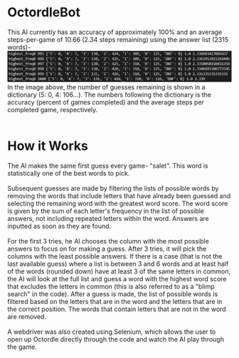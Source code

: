 # OctordleBot
This AI currently has an accuracy of approximately 100% and an average steps-per-game of 10.66 (2.34 steps remaining) using the answer list (2315 words)-
<br>
![Accuracy](data.JPG)
<br>
In the image above, the number of guesses remaining is shown in a dictionary (5: 0, 4: 106...).
The numbers following the dictionary is the accuracy (percent of games completed) and the average steps per completed game, respectively.
<br>
<br>
# How it Works
The AI makes the same first guess every game- "salet". This word is statistically one of the best words to pick.
<br><br>
Subsequent guesses are made by filtering the lists of possible words by removing the words that include letters that have already been guessed and selecting the remaining word with the greatest word score. The word score is given by the sum of each letter's frequency in the list of possible answers, not including repeated letters within the word. Answers are inputted as soon as they are found.
<br><br>
For the first 3 tries, he AI chooses the column with the most possible answers to focus on for making a guess. After 3 tries, it will pick the columns with the least possible answers. If there is a case (that is not the last available guess) where a list is between 3 and 6 words and at least half of the words (rounded down) have at least 3 of the same letters in common, the AI will look at the full list and guess a word with the highest word score that excludes the letters in common (this is also referred to as a "blimp search" in the code). After a guess is made, the list of possible words is filtered based on the letters that are in the word and the letters that are in the correct position. The words that contain letters that are not in the word are removed.
<br><br>
A webdriver was also created using Selenium, which allows the user to open up Octordle directly through the code and watch the AI play through the game.
